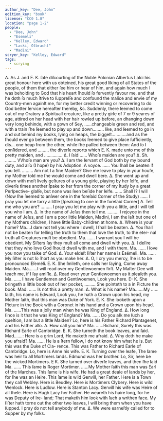 ```yaml
---
author_key: "Dee, John"
edition_key: "book"
license: "CC0 1.0"
location: "page 1-2"
people:
  - "Dee, John"
  - "Esemeli"
  - "Kelley, Edward"
  - "Laski, Olbracht"
  - "Madini"
scryer_key: "Kelley, Edward"
tags:
  - scrying
---
```

Δ. As J. and E. K. ſate diſcourſing of the Noble Polonian Albertus
Laſci his great honour here with us obteined, his great good
liking of all States of the people, of them that either ſee him
or hear of him, and again how much I was beholding to God
that his heart ſhould ſo fervently favour me, and that he doth
ſo much ſtrive to ſuppreſſe and confound the malice and envie of
my Country-men againſt me, for my better credit winning
or recovering to do God better ſervice hereafter thereby, &c.
Suddenly, there ſeemed to come out of my Oratory a Spirituall
creature, like a pretty girle of 7 or 9 yeares of age, attired on
her head with her hair rowled up before, an dhanging down very long behinde, with a gown of
Sey, ……changeable green and red, and with a train ſhe ſeemed to play up and down………
like, and ſeemed to go in and out behind my books, lying on heaps, the biggeſt…………and as
ſhe ſhould ever go between them, the books ſeemed to give place ſufficiently, dis… one heap
from the other, while ſhe paſſed between them: And ſo I conſidered, and ……… the diverſe
reports which E. K. made unto me of this pretty maiden, and ……………
Δ. I ſaid …… Whoſe maiden are you?
Δ. Sh. ……… VVhoſe man are you?
Δ. I am the ſervant of God both by my bound duty, and alſo (I hope) by his Adoption.
A voyce. …… You ſhall be beaten if you tell.
……… Am not I a fine Maiden? Give me leave to play in your houfe, my Mother told me ſhe
would come and dwell bere.
Δ. She went up and down with moſt lively geſtures of a young girle, playing by her ſelfe,
and diverſe times another ſpake to her from the corner of my ſtudy by a great Perſpective-
glaſſe, but none was ſeen beſide her ſelfe.
…… Shall I? I will (Now ſhe ſeemed to anſwer one in the foreſaid Corner of the Study)
…… I pray you let me tarry a little [ſpeaking to one in the foreſaid Corner]
Δ. Tell me who you are?
……… I pray you let me play with you a little, and I will tell you who I am.
Δ. In the name of Jeſus then tell me.
……… I rejoyce in the name of Jeſus, and I am a poor little Maiden, Madini, I am the
laſt but one of my Mothers children, I have little Baby-children at home.
Δ. Where is your home?
Ma.…I dare not tell you where I dwell, I ſhall be beaten.
Δ. You ſhall not be beaten for telling the truth to them that love the truth, to the eter-
nal truth all Creatures muſt be obedient.
Ma. …… I warrant you I will be obedient. My Siſters ſay they muſt all come and dwell with you.
Δ. I deſire that they who love God ſhould dwell with me, and I with them.
Ma. …… I love you now you talke of God.
Δ. Your eldeſt ſiſter her name is Esémeli.
Ma. …… My ſiſter is not ſo ſhort as you make her.
Δ. O, I cry you mercy, ſhe is to be pronounced Eſeméli.
E. K. She ſmileth, one calls her ſaying, Come away Maiden.
Ma.……I will read over my Gentlewoemen firſt.
    My Maſter Dee will teach me, if I ſay amiſſe.
Δ. Read over your Gentlewoemen as it pleaſeth you.
Ma. …… I have Gentlemen and Gentlwoemen, Look you here.
E- K. She bringeth a little book out of her pocket,
……… She pointeth to a in Picture the book.
Mad. …… Is not this a pretty man.
Δ. What is his name?
Ma.……My …… ſaith, his name is Edward, Look you, he hath a Crown upon his head, my Mother
ſaith, that this man was Duke of York.
E. K. She looketh upon a Picture in the Book with a Coronet in his hand
and a Crown upon his head.
Ma. ……This was a jolly man when he was King of England.
Δ. How long ſince is it that he was King of England?
Ma. …… Do you aſk me ſuch a queſtion, I am but a little Maiden? Lo, here is his Father
Richard Plantagenet, and his Father alſo.
Δ. How call you him?
Ma. ……Richard, Surely this was Richard Earle of Cambridge.
E. K. She turneth the book leaves, and ſaid.
Mad.……: Here is a grim Lord, He maketh me afraid.
Δ. Why doth he make you afraid?
Ma. …… He is a ſtern fellow, I do not know him what he is. But this was the Duke of Cla-
rence. This was Father to Richard Earle of Cambridge. Lo, here is Anne his wife.
E. K. Turning over the leafe,
The ſame was heir to all Mortimers lands.
Edmund was her brother.
Lo, Sir, here be the wicked Mortimers.
E K. She turned over diverſe leaves, and then ſhe ſaid
Ma. …… This ſame is Roger Mortimer.
……My Mother ſaith this man was Earl of the Marches.
This ſame is his wife.
He had a great deale of lands by her, for ſhe was an Heire.
This ſame is wild Genvill, her Father.
Here is a Town they call Webley. Here is Beudley.  Here is Mortimers Clybery.   Here is
wild Wenlock.  Here is Ludlow.  Here is Stanton Lacy.   Genvill his wife was Heire of all
theſe. Here is Hugh Lacy her Father. He weareth his haire long, for he was Deputy of Ire-
land; That maketh him look with ſuch a writhen face.
My ſiſter hath torne out the other two leaves, I will bring them when you have ſupped.
I pray do not tell anybody of me.
Δ. We were earneſtly called for to Supper by my folks.
